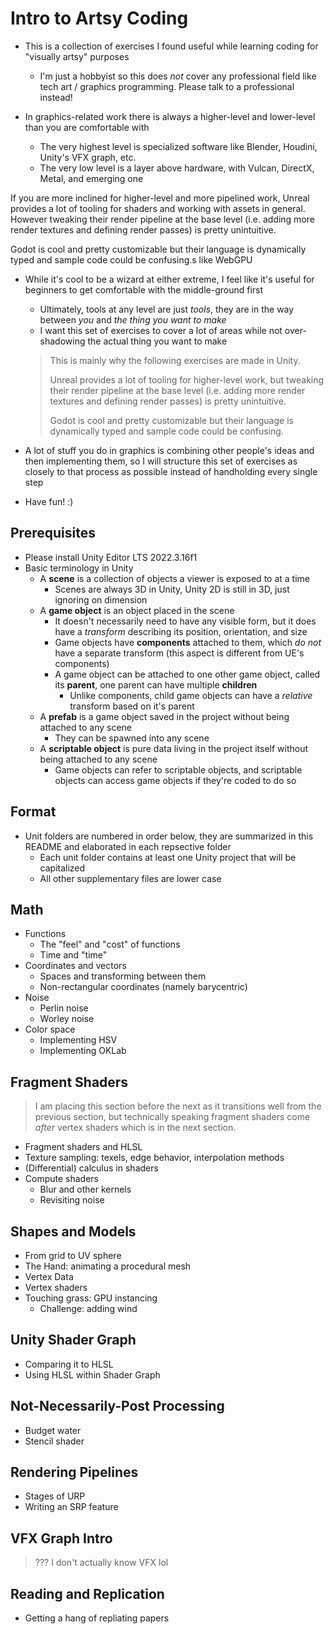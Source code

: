 # Intro to Artsy Coding
- This is a collection of exercises I found useful while learning coding for "visually artsy" purposes
  - I'm just a hobbyist so this does *not* cover any professional field like tech art / graphics programming. Please talk to a professional instead!

- In graphics-related work there is always a higher-level and lower-level than you are comfortable with
  - The very highest level is specialized software like Blender, Houdini, Unity's VFX graph, etc.
  - The very low level is a layer above hardware, with Vulcan, DirectX, Metal, and emerging one

If you are more inclined for higher-level and more pipelined work, Unreal provides a lot of tooling for shaders and working with assets in general. However tweaking their render pipeline at the base level (i.e. adding more render textures and defining render passes) is pretty unintuitive.

Godot is cool and pretty customizable but their language is dynamically typed and sample code could be confusing.s like WebGPU

- While it's cool to be a wizard at either extreme, I feel like it's useful for beginners to get comfortable with the middle-ground first
  - Ultimately, tools at any level are just *tools*, they are in the way between *you* and *the thing you want to make*
  - I want this set of exercises to cover a lot of areas while not over-shadowing the actual thing you want to make
  > This is mainly why the following exercises are made in Unity.
  > 
  > Unreal provides a lot of tooling for higher-level work, but tweaking their render pipeline at the base level (i.e. adding more render textures and defining render passes) is pretty unintuitive.
  > 
  > Godot is cool and pretty customizable but their language is dynamically typed and sample code could be confusing.

- A lot of stuff you do in graphics is combining other people's ideas and then implementing them, so I will structure this set of exercises as closely to that process as possible instead of handholding every single step

- Have fun! :)

## Prerequisites
- Please install Unity Editor LTS 2022.3.16f1
- Basic terminology in Unity
  - A **scene** is a collection of objects a viewer is exposed to at a time
    - Scenes are always 3D in Unity, Unity 2D is still in 3D, just ignoring on dimension
  - A **game object** is an object placed in the scene
    - It doesn't necessarily need to have any visible form, but it does have a *transform* describing its position, orientation, and size
    - Game objects have **components** attached to them, which *do not* have a separate transform (this aspect is different from UE's components)
    - A game object can be attached to one other game object, called its **parent**, one parent can have multiple **children**
      - Unlike components, child game objects can have a *relative* transform based on it's parent
  - A **prefab** is a game object saved in the project without being attached to any scene
    - They can be spawned into any scene
  - A **scriptable object** is pure data living in the project itself without being attached to any scene
    - Game objects can refer to scriptable objects, and scriptable objects can access game objects if they're coded to do so

## Format
- Unit folders are numbered in order below, they are summarized in this README and elaborated in each repsective folder
  - Each unit folder contains at least one Unity project that will be capitalized
  - All other supplementary files are lower case

## Math
- Functions
  - The "feel" and "cost" of functions
  - Time and "time"
- Coordinates and vectors
  - Spaces and transforming between them
  - Non-rectangular coordinates (namely barycentric)
- Noise
  - Perlin noise
  - Worley noise
- Color space
  - Implementing HSV
  - Implementing OKLab

## Fragment Shaders

> I am placing this section before the next as it transitions well from the previous section, but technically speaking fragment shaders come *after* vertex shaders which is in the next section.

- Fragment shaders and HLSL
- Texture sampling: texels, edge behavior, interpolation methods
- (Differential) calculus in shaders
- Compute shaders
  - Blur and other kernels
  - Revisiting noise

## Shapes and Models
- From grid to UV sphere
- The Hand: animating a procedural mesh
- Vertex Data
- Vertex shaders
- Touching grass: GPU instancing
  - Challenge: adding wind

## Unity Shader Graph
- Comparing it to HLSL
- Using HLSL within Shader Graph

## Not-Necessarily-Post Processing
- Budget water
- Stencil shader

## Rendering Pipelines
- Stages of URP
- Writing an SRP feature

## VFX Graph Intro
> ??? I don't actually know VFX lol

## Reading and Replication
- Getting a hang of repliating papers
